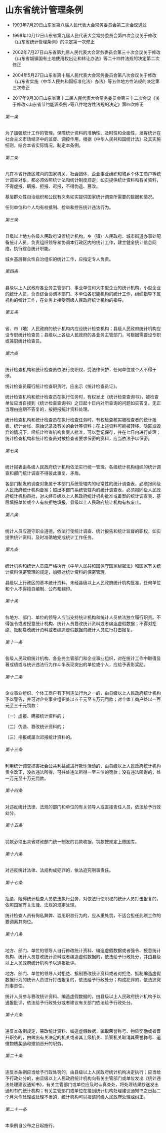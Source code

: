 # 山东省统计管理条例

- 1993年7月29日山东省第八届人民代表大会常务委员会第二次会议通过

- 1998年10月12日山东省第九届人民代表大会常务委员会第四次会议关于修改《山东省统计管理条例》的决定第一次修正

- 2002年7月27日山东省第九届人民代表大会常务委员会第三十次会议关于修改《山东省城镇国有土地使用权出让和转让办法》等二十四件法规的决定第二次修正

- 2004年5月27日山东省第十届人民代表大会常务委员会第八次会议关于修改《山东省实施〈中华人民共和国标准化法〉办法》等五件地方性法规的决定第三次修正

- 2017年9月30日山东省第十二届人民代表大会常务委员会第三十二次会议《关于修改<山东省节约能源条例>等八件地方性法规的决定》第四次修正

<!-- INFO END -->

###### 第一条

为了加强统计工作的管理，保障统计资料的准确性、及时性和全面性，发挥统计在社会主义市场经济中的监督、调控作用，根据《中华人民共和国统计法》及其实施细则，结合本省实际情况，制定本条例。

###### 第二条

凡在本省行政区域内的国家机关、社会团体、企业事业组织和城乡个体工商户等统计调查对象，都必须依照统计法和统计制度规定，如实提供统计资料和有关资料，不得虚报、瞒报、拒报、迟报，不得伪造、篡改。

基层群众性自治组织和公民有义务如实提供国家统计调查所需要的数据和情况。

任何单位和个人均有权抵制、检举和控告统计违法行为。

###### 第三条

县级以上地方各级人民政府设置统计机构，乡（镇）人民政府、城市街道办事处配备统计人员，负责组织领导和协调本行政区内的统计工作，建立健全统计信息网络，执行综合统计职能。

城乡基层群众性自治组织的统计工作，应指定专人负责。

###### 第四条

县级以上人民政府各业务主管部门、事业单位和大中型企业的统计机构，小型企业的统计人员，负责综合协调本部门、本单位各职能机构的统计工作，组织指导下属机构的统计工作，在业务上接受同级人民政府统计机构的指导。

###### 第五条

省、市（地）人民政府的统计机构内应设统计检查机构；县级人民政府统计机构应设专职统计检查员；县级以上各级人民政府的各业务主管部门，可根据需要设专职或兼职统计检查员。

###### 第六条

统计检查机构和统计检查员依法行使职权，受法律保护，任何单位或个人不得干涉。

统计检查员履行统计检查职责时，应出示《统计检查员证》。

统计检查机构和统计检查员在执行任务时，有权发出《统计检查查询书》，被检查单位应当自接到《统计检查查询书》之日起十日内对所查询的问题如实答复。无正当理由逾期不答复的，按拒报统计资料处理。

统计检查机构和统计检查员在执行检查任务时，有权检查核实被检查者的统计报表、统计台帐、原始记录及有关的会计等资料；在上述资料可能被转移、隐匿或毁弃的情况下，经统计检查机构负责人批准，可以登记保存，并在七日内进行处理；统计检查机构和统计检查员对被检查者要求保密的资料，应当依法予以保密。

###### 第七条

统计报表由各级人民政府统计机构依法实行统一管理。各级统计机构组织的统计调查和部门统计调查不得彼此重复、矛盾。

各部门制发的调查对象属于本部门系统管辖内的经常性的统计调查表，必须报同级人民政府统计机构备案；超出本部门系统管辖内的统计调查表，必须报同级人民政府统计机构审批，对未经县级以上人民政府统计机构批准或备案的统计调查表，基层填报单位或个人有权拒绝填报，县级以上人民政府统计机构有权废止。

###### 第八条

统计人员应遵守职业道德，依法行使统计调查、统计报告和统计监督的职权，如实提供统计资料，及时准确地完成统计工作任务。

###### 第九条

统计机构和统计人员应严格执行《中华人民共和国保守国家秘密法》和国家有关统计资料保密管理的规定，加强对统计资料的保密管理。

县级以上行政区的基本统计资料，未经县级以上人民政府统计机构批准，任何单位和个人不得擅自编制、公布和翻印。

###### 第十条

各地方、部门、单位的领导人应当支持统计机构和统计人员依法独立履行职责。不得强令或者授意统计机构、统计人员篡改统计资料或者编造虚假数据；不得对拒绝、抵制篡改统计资料或者编造虚假数据的统计人员进行打击报复。

###### 第十一条

各级人民政府统计机构、各业务主管部门和企业事业组织，对在统计工作中取得显著成绩或与统计违法行为作斗争表现突出的单位或个人，应给予表彰奖励。

###### 第十二条

企业事业组织、个体工商户有下列违法行为之一的，由县级以上人民政府统计机构予以警告，并可对企业事业组织处以五千元至五万元罚款；对个体工商户处以一百元至三千元罚款：

（一）虚报、瞒报统计资料的；

（二）伪造、篡改统计资料的；

（三）拒报或屡次迟报统计资料的。

###### 第十三条

利用统计调查损害社会公共利益或进行欺诈活动的，由县级以上人民政府统计机构责令改正，没收违法所得，可并处违法所得一至三倍的罚款；没有违法所得的，处一万元至十万元罚款。

###### 第十四条

对违反统计法律、法规的部门和单位的有关领导人或直接责任人员，依法给予行政处分。

###### 第十五条

罚款必须出具省财政部门统一制发的罚款收据，罚款按规定上缴国库。

###### 第十六条

对违反统计法律、法规构成犯罪的，依法追究刑事责任。

###### 第十七条

拒绝、阻碍统计检查人员依法执行公务，对依法行使职权的统计人员打击报复的，依照国家有关法律、法规的规定处理。

统计检查人员有徇私舞弊、滥用职权行为的，应从重处罚，不适合担任此项工作的要调离其岗位。

###### 第十八条

地方、部门、单位的领导人自行修改统计资料、编造虚假数据或者强令、授意统计机构、统计人员篡改统计资料或者编造虚假数据的，依法给予行政处分，并由县级以上人民政府统计机构予以通报批评。

地方、部门、单位的领导人对拒绝、抵制篡改统计资料或者对拒绝、抵制编造虚假数据行为的统计人员进行打击报复的，依法给予行政处分；构成犯罪的，依法追究刑事责任。

统计人员参与篡改统计资料、编造虚假数据的，由县级以上人民政府统计机构予以通报批评，依法给予行政处分或者建议有关部门依法给予行政处分。

###### 第十九条

违反本条例规定，篡改统计资料、编造虚假数据，骗取荣誉称号、物质奖励或者晋升职务的，由做出有关决定的机关或者其上级机关、监察机关取消其荣誉称号、追缴物质奖励和撤销晋升的职务。

###### 第二十条

违反本条例应当给予行政处罚的，由县级以上人民政府统计机构决定执行；应当给予行政处分的，由县级以上人民政府统计机构向有关主管部门或单位发出《统计违法处理建议通知书》，有关主管部门或单位应及时认真查处，将处理结果抄送发出通知书的统计机构；有关主管部门或单位在接到统计机构处理建议通知书之日起二个月未作处理或处理不当的，统计机构可以报请同级人民政府处理或纠正。

###### 第二十一条

本条例自公布之日起施行。
